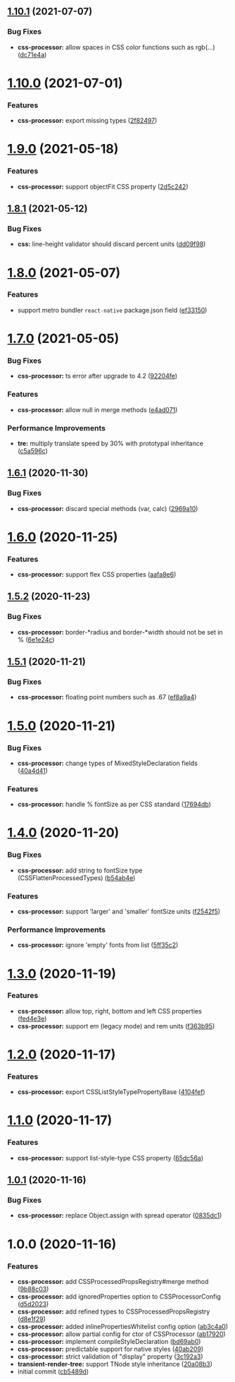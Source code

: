 ## [1.10.1](https://github.com/native-html/core/compare/@native-html/css-processor@1.10.0...@native-html/css-processor@1.10.1) (2021-07-07)


### Bug Fixes

* **css-processor:** allow spaces in CSS color functions such as rgb(...) ([dc71e4a](https://github.com/native-html/core/commit/dc71e4afa6ad5b89264aeaf22e8ab50c13bfe443))

# [1.10.0](https://github.com/native-html/core/compare/@native-html/css-processor@1.9.0...@native-html/css-processor@1.10.0) (2021-07-01)


### Features

* **css-processor:** export missing types ([2f82497](https://github.com/native-html/core/commit/2f82497dfb383832884275e86fd4198da072be38))

# [1.9.0](https://github.com/native-html/core/compare/@native-html/css-processor@1.8.1...@native-html/css-processor@1.9.0) (2021-05-18)


### Features

* **css-processor:** support objectFit CSS property ([2d5c242](https://github.com/native-html/core/commit/2d5c242190470dda40c7ab28a8d01f21f6098355))

## [1.8.1](https://github.com/native-html/core/compare/@native-html/css-processor@1.8.0...@native-html/css-processor@1.8.1) (2021-05-12)


### Bug Fixes

* **css:** line-height validator should discard percent units ([dd09f98](https://github.com/native-html/core/commit/dd09f9838acd79ff6b88676e93dc590717d31976))

# [1.8.0](https://github.com/native-html/core/compare/@native-html/css-processor@1.7.0...@native-html/css-processor@1.8.0) (2021-05-07)


### Features

* support metro bundler `react-native` package.json field ([ef33150](https://github.com/native-html/core/commit/ef331507c594390cca3490719956eac2ab9547f9))

# [1.7.0](https://github.com/native-html/core/compare/@native-html/css-processor@1.6.1...@native-html/css-processor@1.7.0) (2021-05-05)


### Bug Fixes

* **css-processor:** ts error after upgrade to 4.2 ([92204fe](https://github.com/native-html/core/commit/92204fe4326d398083318195cdf94fabe73b0003))


### Features

* **css-processor:** allow null in merge methods ([e4ad071](https://github.com/native-html/core/commit/e4ad071ff854d28a81ea66b186ec412f936fa79f))


### Performance Improvements

* **tre:** multiply translate speed by 30% with prototypal inheritance ([c5a596c](https://github.com/native-html/core/commit/c5a596c6b07159b9e97b60335d4ebeec575f10ff))

## [1.6.1](https://github.com/native-html/core/compare/@native-html/css-processor@1.6.0...@native-html/css-processor@1.6.1) (2020-11-30)


### Bug Fixes

* **css-processor:** discard special methods (var, calc) ([2969a10](https://github.com/native-html/core/commit/2969a106e39f5d5f80a5c1445ac01ae68e8554af))

# [1.6.0](https://github.com/native-html/core/compare/@native-html/css-processor@1.5.2...@native-html/css-processor@1.6.0) (2020-11-25)


### Features

* **css-processor:** support flex CSS properties ([aafa8e6](https://github.com/native-html/core/commit/aafa8e613d9114f068f9bc781cb4d7ad130b5364))

## [1.5.2](https://github.com/native-html/core/compare/@native-html/css-processor@1.5.1...@native-html/css-processor@1.5.2) (2020-11-23)


### Bug Fixes

* **css-processor:** border-*radius and border-*width should not be set in % ([6e1e24c](https://github.com/native-html/core/commit/6e1e24c6e21cef33d214892c0dc68a6bdcf6304f))

## [1.5.1](https://github.com/native-html/core/compare/@native-html/css-processor@1.5.0...@native-html/css-processor@1.5.1) (2020-11-21)


### Bug Fixes

* **css-processor:** floating point numbers such as .67 ([ef8a9a4](https://github.com/native-html/core/commit/ef8a9a447554b0b99c0fa54b6dc2da743e916b64))

# [1.5.0](https://github.com/native-html/core/compare/@native-html/css-processor@1.4.0...@native-html/css-processor@1.5.0) (2020-11-21)


### Bug Fixes

* **css-processor:** change types of MixedStyleDeclaration fields ([40a4d41](https://github.com/native-html/core/commit/40a4d41028b1b5d7cd24c6f2ada7df70dc70a3c7))


### Features

* **css-processor:** handle % fontSize as per CSS standard ([17694db](https://github.com/native-html/core/commit/17694db210ac7bcad0b1f8453aa3d1ecc3350bb3))

# [1.4.0](https://github.com/native-html/core/compare/@native-html/css-processor@1.3.0...@native-html/css-processor@1.4.0) (2020-11-20)


### Bug Fixes

* **css-processor:** add string to fontSize type (CSSFlattenProcessedTypes) ([b54ab4e](https://github.com/native-html/core/commit/b54ab4e531187e7d9cd687b80d4db5db01849fdb))


### Features

* **css-processor:** support 'larger' and 'smaller' fontSize units ([f2542f5](https://github.com/native-html/core/commit/f2542f558d120f9bf1ce392b91e979f86f68adfb))


### Performance Improvements

* **css-processor:** ignore 'empty' fonts from list ([5ff35c2](https://github.com/native-html/core/commit/5ff35c2a06a46f3d02989fa8c37e591a67b0541b))

# [1.3.0](https://github.com/native-html/core/compare/@native-html/css-processor@1.2.0...@native-html/css-processor@1.3.0) (2020-11-19)


### Features

* **css-processor:** allow top, right, bottom and left CSS properties ([fed4e3e](https://github.com/native-html/core/commit/fed4e3e388a09f6cd9828474fc63c2f5d2e175b7))
* **css-processor:** support em (legacy mode) and rem units ([f363b95](https://github.com/native-html/core/commit/f363b9595585b681d4dfaca1c5c4cb6ecdede1ec))

# [1.2.0](https://github.com/native-html/core/compare/@native-html/css-processor@1.1.0...@native-html/css-processor@1.2.0) (2020-11-17)


### Features

* **css-processor:** export CSSListStyleTypePropertyBase ([4104fef](https://github.com/native-html/core/commit/4104fef2e788f42c973fa702701eb591546be91d))

# [1.1.0](https://github.com/native-html/core/compare/@native-html/css-processor@1.0.1...@native-html/css-processor@1.1.0) (2020-11-17)


### Features

* **css-processor:** support list-style-type CSS property ([65dc56a](https://github.com/native-html/core/commit/65dc56a7adb00eedc2e59e0ef3c98d24bd8d2320))

## [1.0.1](https://github.com/native-html/core/compare/@native-html/css-processor@1.0.0...@native-html/css-processor@1.0.1) (2020-11-16)


### Bug Fixes

* **css-processor:** replace Object.assign with spread operator ([0835dc1](https://github.com/native-html/core/commit/0835dc1e6d009a34200bdc46be87f4b82bad90c0))

# 1.0.0 (2020-11-16)


### Features

* **css-processor:** add CSSProcessedPropsRegistry#merge method ([9b88c03](https://github.com/native-html/core/commit/9b88c032a8cf7a0961ad685edda79cd266193c1d))
* **css-processor:** add ignoredProperties option to CSSProcessorConfig ([d5d2023](https://github.com/native-html/core/commit/d5d20230b5aa6ef351cc83a72ae28594587a0ac4))
* **css-processor:** add refined types to CSSProcessedPropsRegistry ([d8e1f29](https://github.com/native-html/core/commit/d8e1f293948a9d66551a912cab166d95039164b6))
* **css-processor:** added inlinePropertiesWhitelist config option ([ab3c4a0](https://github.com/native-html/core/commit/ab3c4a0461d7bb0187446a54c13ca6c70cb32f8e))
* **css-processor:** allow partial config for ctor of CSSProcessor ([ab17920](https://github.com/native-html/core/commit/ab17920979aad219498d6ade2b4aec2f088aed90))
* **css-processor:** implement compileStyleDeclaration ([bd69ab0](https://github.com/native-html/core/commit/bd69ab033dd4426a27c71aa1e09272212b3eafbe))
* **css-processor:** predictable support for native styles ([40ab209](https://github.com/native-html/core/commit/40ab209acde4a9b7ec5b038e467d00420d87d44f))
* **css-processor:** strict validation of "display" property ([3c192a3](https://github.com/native-html/core/commit/3c192a3542978bbee0c369904fdb9e4e2725c011))
* **transient-render-tree:** support TNode style inheritance ([20a08b3](https://github.com/native-html/core/commit/20a08b3fbac51d292979d67068f5969e54881196))
* initial commit ([cb5489d](https://github.com/native-html/core/commit/cb5489de79b0265be09eb5545dae855e48038fcd))

